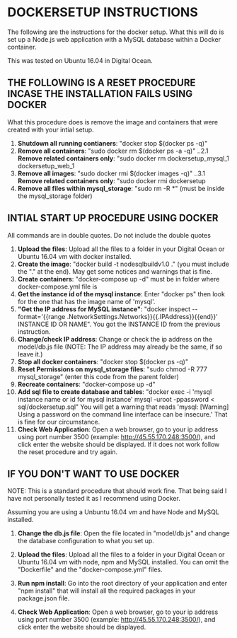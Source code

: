 # DOCKERSETUP INSTRUCTIONS
The following are the instructions for the docker setup.  What this will do is set up a Node.js web application with a MySQL database within a Docker container.

This was tested on  Ubuntu 16.04 in Digital Ocean.

## THE FOLLOWING IS A RESET PROCEDURE INCASE THE INSTALLATION FAILS USING DOCKER

What this procedure does is remove the image and containers that were created with your intial setup.

1. **Shutdown all running contianers**: "docker stop $(docker ps -q)"
2. **Remove all containers**: "sudo docker rm $(docker ps -a -q)"
..2.1 **Remove related containers only**: "sudo docker rm dockersetup\_mysql\_1 dockersetup\_web_1
3. **Remove all images**: "sudo docker rmi $(docker images -q)"
..3.1 **Remove related containers only**: "sudo docker rmi dockersetup
4. **Remove all files within mysql\_storage**: "sudo rm -R *" (must be inside the mysql_storage folder)

## INTIAL START UP PROCEDURE USING DOCKER
All commands are in double quotes.  Do not include the double quotes

1. **Upload the files**: Upload all the files to a folder in your Digital Ocean or Ubuntu 16.04 vm with docker installed.
2. **Create the image**: "docker build -t nodesqlbuildv1.0 ." (you must include the "." at the end).  May get some notices and warnings that is fine.
3. **Create containers**: "docker-compose up -d" must be in folder where docker-compose.yml file is
4. **Get the instance id of the mysql instance**:  Enter "docker ps" then look for the one that has the image name of 'mysql'.
5. **"Get the IP address for MySQL instance"**: "docker inspect --format='{{range .NetworkSettings.Networks}}{{.IPAddress}}{{end}}' INSTANCE ID OR NAME".  You got the INSTANCE ID from the previous instruction.
6. **Change/check IP address**:  Change or check the ip address on the model/db.js file (NOTE: The IP address may already be the same, if so leave it.)
7. **Stop all docker containers**: "docker stop $(docker ps -q)"
8. **Reset Permissions on mysql\_storage files**: "sudo chmod -R 777 mysql_storage" (enter this code from the parent folder)
9. **Recreate containers**: "docker-compose up -d"
10. **Add sql file to create database and tables**:  "docker exec -i 'mysql instance name or id for mysql instance'  mysql -uroot -ppassword < sql/dockersetup.sql"  You will get a warning that reads  'mysql: [Warning] Using a password on the command line interface can be insecure.'  That is fine for our circumstance.
11. **Check Web Application**: Open a web browser, go to your ip address using port number 3500 (example: http://45.55.170.248:3500/), and click enter the website should be displayed.  If it does not work follow the reset procedure and try again.

## IF YOU DON'T WANT TO USE DOCKER
NOTE: This is a standard procedure that should work fine.  That being said I have not personally tested it as I recommend using Docker.

Assuming you are using a Unbuntu 16.04 vm and have Node and MySQL installed.

1. **Change the db.js file**:  Open the file located in "model/db.js" and change the database configuration to what you set up. 

2. **Upload the files**: Upload all the files to a folder in your Digital Ocean or Ubuntu 16.04 vm with node, npm and MySQL installed.  You can omit the "Dockerfile" and the "docker-compose.yml" files.

3. **Run npm install**: Go into the root directory of your application and enter "npm install" that will install all the required packages in your package.json file.

4. **Check Web Application**: Open a web browser, go to your ip address using port number 3500 (example: http://45.55.170.248:3500/), and click enter the website should be displayed.






